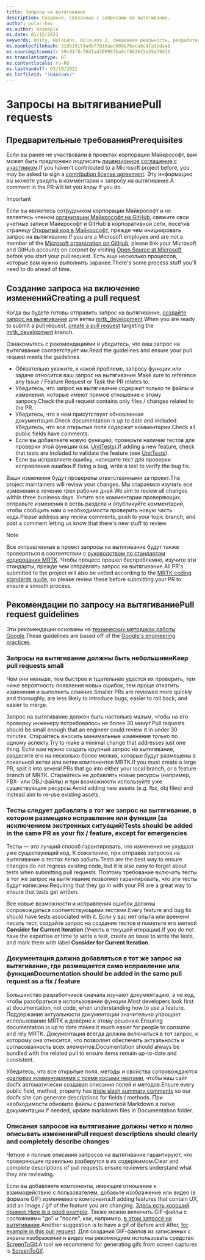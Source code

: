 ```yaml
---
title: Запросы на вытягивание
description: Сведения, связанные с запросами на вытягивание.
author: polar-kev
ms.author: kesemple
ms.date: 01/12/2021
keywords: Unity, HoloLens, HoloLens 2, смешанная реальность, разработка, MRTK, запрос на вытягивание
ms.openlocfilehash: 31db19154adbf7016aec609e7baca8c4fa3eda48
ms.sourcegitcommit: 59c91f8c70d1ad30995fba6cf862615e25e78d10
ms.translationtype: HT
ms.contentlocale: ru-RU
ms.lasthandoff: 03/19/2021
ms.locfileid: "104683467"
---
```

# <a name="pull-requests"></a><span data-ttu-id="f0b7f-104">Запросы на вытягивание</span><span class="sxs-lookup"><span data-stu-id="f0b7f-104">Pull requests</span></span>

## <a name="prerequisites"></a><span data-ttu-id="f0b7f-105">Предварительные требования</span><span class="sxs-lookup"><span data-stu-id="f0b7f-105">Prerequisites</span></span>

<span data-ttu-id="f0b7f-106">Если вы ранее не участвовали в проектах корпорации Майкрософт, вам может быть предложено подписать [лицензионное соглашение с участником](https://cla.microsoft.com/).</span><span class="sxs-lookup"><span data-stu-id="f0b7f-106">If you haven't contributed to a Microsoft project before, you may be asked to sign a [contribution license agreement](https://cla.microsoft.com/).</span></span>
<span data-ttu-id="f0b7f-107">Эту информацию вы можете увидеть в комментарии к запросу на вытягивание.</span><span class="sxs-lookup"><span data-stu-id="f0b7f-107">A comment in the PR will let you know if you do.</span></span>

> [!IMPORTANT]
> <span data-ttu-id="f0b7f-108">Если вы являетесь сотрудником корпорации Майкрософт и не являетесь членом [организации Майкрософт на GitHub](https://github.com/Microsoft), свяжите свои учетные записи Майкрософт и GitHub в корпоративной сети, посетив страницу [Открытый код в Майкрософт](https://opensource.microsoft.com/), прежде чем инициировать запрос на вытягивание.</span><span class="sxs-lookup"><span data-stu-id="f0b7f-108">If you are a Microsoft employee and are not a member of the [Microsoft organization on GitHub](https://github.com/Microsoft), please link your Microsoft and GitHub accounts on corpnet by visiting [Open Source at Microsoft](https://opensource.microsoft.com/) before you start your pull request.</span></span> <span data-ttu-id="f0b7f-109">Есть еще несколько процессов, которые вам нужно выполнить заранее.</span><span class="sxs-lookup"><span data-stu-id="f0b7f-109">There's some process stuff you'll need to do ahead of time.</span></span>

## <a name="creating-a-pull-request"></a><span data-ttu-id="f0b7f-110">Создание запроса на включение изменений</span><span class="sxs-lookup"><span data-stu-id="f0b7f-110">Creating a pull request</span></span>

<span data-ttu-id="f0b7f-111">Когда вы будете готовы отправить запрос на вытягивание, [создайте запрос на вытягивание](https://github.com/microsoft/MixedRealityToolkit-Unity/compare/mrtk_development...mrtk_development?expand=1) для ветви [mrtk_development](https://github.com/microsoft/mixedrealitytoolkit-unity/tree/mrtk_development).</span><span class="sxs-lookup"><span data-stu-id="f0b7f-111">When you are ready to submit a pull request, [create a pull request](https://github.com/microsoft/MixedRealityToolkit-Unity/compare/mrtk_development...mrtk_development?expand=1) targeting the [mrtk_development](https://github.com/microsoft/mixedrealitytoolkit-unity/tree/mrtk_development) branch.</span></span>

<span data-ttu-id="f0b7f-112">Ознакомьтесь с рекомендациями и убедитесь, что ваш запрос на вытягивание соответствует им.</span><span class="sxs-lookup"><span data-stu-id="f0b7f-112">Read the guidelines and ensure your pull request meets the guidelines.</span></span>

* <span data-ttu-id="f0b7f-113">Обязательно укажите, к какой проблеме, запросу функции или задаче относится ваш запрос на вытягивание.</span><span class="sxs-lookup"><span data-stu-id="f0b7f-113">Make sure to reference any Issue / Feature Request or Task the PR relates to.</span></span>
* <span data-ttu-id="f0b7f-114">Убедитесь, что запрос на вытягивание содержит только те файлы и изменения, которые имеют прямое отношение к этому запросу.</span><span class="sxs-lookup"><span data-stu-id="f0b7f-114">Check the pull request contains only files / changes related to the PR.</span></span>
* <span data-ttu-id="f0b7f-115">Убедитесь, что в нем присутствует обновленная документация.</span><span class="sxs-lookup"><span data-stu-id="f0b7f-115">Check documentation is up to date and included.</span></span> <span data-ttu-id="f0b7f-116">Убедитесь, что все открытые поля содержат комментарии.</span><span class="sxs-lookup"><span data-stu-id="f0b7f-116">Check all public fields have comments.</span></span>
* <span data-ttu-id="f0b7f-117">Если вы добавляете новую функцию, проверьте наличие тестов для проверки этой функции (см. [UnitTests](UnitTests.md)).</span><span class="sxs-lookup"><span data-stu-id="f0b7f-117">If adding a new feature, check that tests are included to validate the feature (see [UnitTests](UnitTests.md)).</span></span>
* <span data-ttu-id="f0b7f-118">Если вы исправляете ошибку, напишите тест для проверки исправления ошибки.</span><span class="sxs-lookup"><span data-stu-id="f0b7f-118">If fixing a bug, write a test to verify the bug fix.</span></span>

<span data-ttu-id="f0b7f-119">Ваши изменения будут проверены ответственными за проект.</span><span class="sxs-lookup"><span data-stu-id="f0b7f-119">The project maintainers will review your changes.</span></span> <span data-ttu-id="f0b7f-120">Мы стараемся изучать все изменения в течение трех рабочих дней.</span><span class="sxs-lookup"><span data-stu-id="f0b7f-120">We aim to review all changes within three business days.</span></span> <span data-ttu-id="f0b7f-121">Учтите все комментарии проверяющих, отправьте изменения в ветвь раздела и опубликуйте комментарий, чтобы сообщить нам о необходимости проверить новую часть кода.</span><span class="sxs-lookup"><span data-stu-id="f0b7f-121">Please address any review comments, push to your topic branch, and post a comment letting us know that there's new stuff to review.</span></span>

> [!NOTE]
> <span data-ttu-id="f0b7f-122">Все отправленные в проект запросы на вытягивание будут также проверяться в соответствии с [руководством по стандартам кодирования MRTK](CodingGuidelines.md). Чтобы процесс прошел беспроблемно, изучите эти стандарты, прежде чем отправлять запрос на вытягивание.</span><span class="sxs-lookup"><span data-stu-id="f0b7f-122">All PR's submitted to the project will also be vetted according to the [MRTK coding standards guide](CodingGuidelines.md), so please review these before submitting your PR to ensure a smooth process.</span></span>

## <a name="pull-request-guidelines"></a><span data-ttu-id="f0b7f-123">Рекомендации по запросу на вытягивание</span><span class="sxs-lookup"><span data-stu-id="f0b7f-123">Pull request guidelines</span></span>

<span data-ttu-id="f0b7f-124">Эти рекомендации основаны на [технических методиках работы Google](https://google.github.io/eng-practices/review/developer/small-cls.html).</span><span class="sxs-lookup"><span data-stu-id="f0b7f-124">These guidelines are based off of the [Google's engineering practices](https://google.github.io/eng-practices/review/developer/small-cls.html).</span></span>

### <a name="keep-pull-requests-small"></a><span data-ttu-id="f0b7f-125">Запросы на вытягивание должны быть небольшими</span><span class="sxs-lookup"><span data-stu-id="f0b7f-125">Keep pull requests small</span></span>

<span data-ttu-id="f0b7f-126">Чем они меньше, тем быстрее и тщательнее удастся их проверить, тем ниже вероятность появления новых ошибок, тем проще откатить изменения и выполнить слияние.</span><span class="sxs-lookup"><span data-stu-id="f0b7f-126">Smaller PRs are reviewed more quickly and thoroughly, are less likely to introduce bugs, easier to roll back, and easier to merge.</span></span>

<span data-ttu-id="f0b7f-127">Запрос на вытягивание должен быть настолько малым, чтобы на его проверку инженеру потребовалось не более 30 минут.</span><span class="sxs-lookup"><span data-stu-id="f0b7f-127">Pull requests should be small enough that an engineer could review it in under 30 minutes.</span></span> <span data-ttu-id="f0b7f-128">Старайтесь вносить минимальные изменения только по одному аспекту.</span><span class="sxs-lookup"><span data-stu-id="f0b7f-128">Try to make a minimal change that addresses just one thing.</span></span> <span data-ttu-id="f0b7f-129">Если вам нужно создать крупный запрос на вытягивание, разделите его на несколько более мелких, которые будут размещены в локальной ветви или ветви компонентов MRTK.</span><span class="sxs-lookup"><span data-stu-id="f0b7f-129">If you must create a large PR, split it into several PRs that go into either your local branch, or a feature branch of MRTK.</span></span> <span data-ttu-id="f0b7f-130">Старайтесь не добавлять новые ресурсы (например, FBX- или OBJ-файлы) и при возможности используйте уже существующие ресурсы.</span><span class="sxs-lookup"><span data-stu-id="f0b7f-130">Avoid adding new assets (e.g. fbx, obj files) and instead aim to re-use existing assets.</span></span>

### <a name="tests-should-be-added-in-the-same-pr-as-your-fix--feature-except-for-emergencies"></a><span data-ttu-id="f0b7f-131">Тесты следует добавлять в тот же запрос на вытягивание, в котором размещено исправление или функция (за исключением экстренных ситуаций)</span><span class="sxs-lookup"><span data-stu-id="f0b7f-131">Tests should be added in the same PR as your fix / feature, except for emergencies</span></span>

<span data-ttu-id="f0b7f-132">Тесты — это лучший способ гарантировать, что изменения не ухудшат уже существующий код. К сожалению, при отправке запросов на вытягивание о тестах легко забыть.</span><span class="sxs-lookup"><span data-stu-id="f0b7f-132">Tests are the best way to ensure changes do not regress existing code, but it is also easy to forget about tests when submitting pull requests.</span></span> <span data-ttu-id="f0b7f-133">Поэтому требование включать тесты в тот же запрос на вытягивание позволяет гарантировать, что эти тесты будут написаны.</span><span class="sxs-lookup"><span data-stu-id="f0b7f-133">Requiring that they go in with your PR are a great way to ensure that tests get written.</span></span>

<span data-ttu-id="f0b7f-134">Все новые возможности и исправления ошибок должны сопровождаться соответствующими тестами.</span><span class="sxs-lookup"><span data-stu-id="f0b7f-134">Every feature and bug fix should have tests associated with it.</span></span> <span data-ttu-id="f0b7f-135">Если у вас нет опыта или времени писать тест, создайте запрос на создание тестов и пометьте его меткой **Consider for Current Iteration** (Учесть в текущей итерации).</span><span class="sxs-lookup"><span data-stu-id="f0b7f-135">If you do not have the expertise or time to write a test, create an issue to write the tests, and mark them with label **Consider for Current Iteration**.</span></span>

### <a name="documentation-should-be-added-in-the-same-pull-request-as-a-fix--feature"></a><span data-ttu-id="f0b7f-136">Документация должна добавляться в тот же запрос на вытягивание, где размещается само исправление или функция</span><span class="sxs-lookup"><span data-stu-id="f0b7f-136">Documentation should be added in the same pull request as a fix / feature</span></span>

<span data-ttu-id="f0b7f-137">Большинство разработчиков сначала изучают документацию, а не код, чтобы разобраться в использовании функции.</span><span class="sxs-lookup"><span data-stu-id="f0b7f-137">Most developers look first at documentation, not code, when understanding how to use a feature.</span></span> <span data-ttu-id="f0b7f-138">Поддержание актуальности документации значительно упрощает использование MRTK и доверие к этому решению.</span><span class="sxs-lookup"><span data-stu-id="f0b7f-138">Ensuring documentation is up to date makes it much easier for people to consume and rely MRTK.</span></span>  <span data-ttu-id="f0b7f-139">Документация всегда должна включаться в тот запрос, к которому она относится, что позволяет обеспечить актуальность и согласованность всех элементов.</span><span class="sxs-lookup"><span data-stu-id="f0b7f-139">Documentation should always be bundled with the related pull to ensure items remain up-to-date and consistent.</span></span>

<span data-ttu-id="f0b7f-140">Убедитесь, что все открытые поля, методы и свойства сопровождаются [краткими комментариями с тремя косыми чертами](https://dotnet.github.io/docfx/spec/triple_slash_comments_spec.html), чтобы наш сайт docfx автоматически создавал описания полей и методов.</span><span class="sxs-lookup"><span data-stu-id="f0b7f-140">Ensure every public field, method, property has [triple slash summary comments](https://dotnet.github.io/docfx/spec/triple_slash_comments_spec.html) so our docfx site can generate descriptions for fields / methods.</span></span> <span data-ttu-id="f0b7f-141">При необходимости обновите файлы с разметкой Markdown в папке документации.</span><span class="sxs-lookup"><span data-stu-id="f0b7f-141">If needed, update markdown files in Documentation folder.</span></span>

### <a name="pull-request-descriptions-should-clearly-and-completely-describe-changes"></a><span data-ttu-id="f0b7f-142">Описания запросов на вытягивание должны четко и полно описывать изменения</span><span class="sxs-lookup"><span data-stu-id="f0b7f-142">Pull request descriptions should clearly and completely describe changes</span></span>

<span data-ttu-id="f0b7f-143">Четкие и полные описания запросов на вытягивание гарантируют, что проверяющие правильно разберутся в их содержимом.</span><span class="sxs-lookup"><span data-stu-id="f0b7f-143">Clear and complete descriptions of pull requests ensure reviewers understand what they are reviewing.</span></span>

<span data-ttu-id="f0b7f-144">Если вы добавляете компоненты, имеющие отношение к взаимодействию с пользователем, добавьте изображение или видео (в формате GIF) изменяемого компонента.</span><span class="sxs-lookup"><span data-stu-id="f0b7f-144">If adding features that contain UX, add an image / gif of the feature you are changing.</span></span> <span data-ttu-id="f0b7f-145">[Здесь есть хороший пример.](https://github.com/microsoft/MixedRealityToolkit-Unity/pull/4532)</span><span class="sxs-lookup"><span data-stu-id="f0b7f-145">[Here is a good example](https://github.com/microsoft/MixedRealityToolkit-Unity/pull/4532).</span></span> <span data-ttu-id="f0b7f-146">Также можно включить GIF-файлы с состояниями "до" и "после", как, например, [в этом запросе на вытягивание](https://github.com/microsoft/MixedRealityToolkit-Unity/pull/5896).</span><span class="sxs-lookup"><span data-stu-id="f0b7f-146">Another suggestion is to have a gif of Before and After, [for example in this pull request](https://github.com/microsoft/MixedRealityToolkit-Unity/pull/5896).</span></span> <span data-ttu-id="f0b7f-147">Для создания GIF-файлов из записанных с экрана изображений и видео мы рекомендуем использовать средство [ScreenToGif](https://www.screentogif.com/).</span><span class="sxs-lookup"><span data-stu-id="f0b7f-147">A tool we recommend for generating gifs from screen captures is [ScreenToGif](https://www.screentogif.com/).</span></span>
